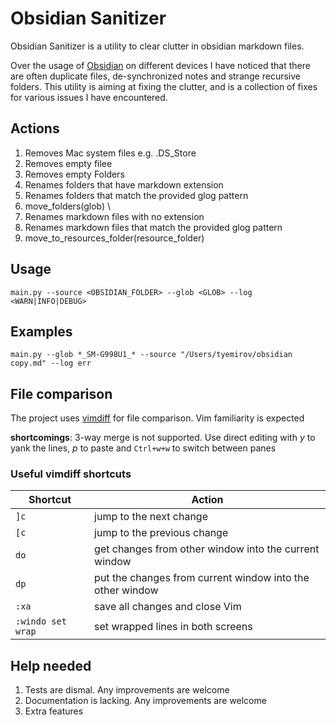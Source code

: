 # Obsidian Sanitizer

Obsidian Sanitizer is a utility to clear clutter in obsidian markdown files.

Over the usage of [Obsidian](https://obsidian.md) on different devices I have noticed that there are often duplicate files, de-synchronized notes and strange recursive folders. This utility is aiming at fixing the clutter, and is a collection of fixes for various issues I have encountered.

## Actions

1. Removes Mac system files e.g. .DS_Store
2. Removes empty filee
3. Removes empty Folders
4. Renames folders that have markdown extension
4. Renames folders that match the provided glog pattern
5. move_folders(glob) \
6. Renames markdown files with no extension
7. Renames markdown files that match the provided glog pattern
8. move_to_resources_folder(resource_folder)

## Usage
```shell
main.py --source <OBSIDIAN_FOLDER> --glob <GLOB> --log <WARN|INFO|DEBUG>
```

## Examples

```shell
main.py --glob *_SM-G998U1_* --source "/Users/tyemirov/obsidian copy.md" --log err
```

## File comparison

The project uses [vimdiff](https://linux.die.net/man/1/vimdiff#:~:text=Vimdiff%20starts%20Vim%20on%20two,for%20details%20about%20Vim%20itself.) for file comparison. Vim familiarity is expected

**shortcomings**: 3-way merge is not supported. Use direct editing with _y_ to yank the lines, _p_ to paste and `Ctrl+w+w` to switch between panes

### Useful vimdiff shortcuts

| Shortcut          | Action                                                    |
|-------------------|-----------------------------------------------------------|
| `]c`              | jump to the next change                                   |
| `[c`              | jump to the previous change                               |
| `do`              | get changes from other window into the current window     |
| `dp`              | put the changes from current window into the other window |
| `:xa`             | save all changes and close Vim                            |
| `:windo set wrap` | set wrapped lines in both screens                         |

## Help needed

1. Tests are dismal. Any improvements are welcome
2. Documentation is lacking. Any improvements are welcome
3. Extra features